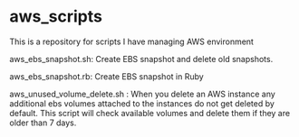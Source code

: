 # aws_scripts

This is a repository for scripts I have managing AWS environment

aws_ebs_snapshot.sh: Create EBS snapshot and delete old snapshots.

aws_ebs_snapshot.rb: Create EBS snapshot in Ruby

aws_unused_volume_delete.sh : When you delete an AWS instance any additional ebs volumes
  attached to the instances do not get deleted by default. This script will check
  available volumes and delete them if they are older than 7 days.
